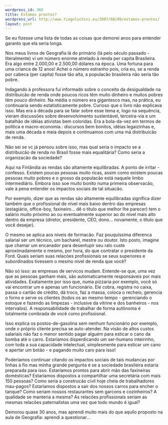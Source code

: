 ```yaml
--- 
wordpress_id: 365
title: Estamos prontos?
wordpress_url: http://www.tiagoluchini.eu/2007/08/09/estamos-prontos/
layout: post
---
```

Se eu fizesse uma lista de todas as coisas que demorei anos para entender garanto que ela seria longa.

Nos meus livros de Geografia lá do primário (lá pelo século passado - literalmente) vi um número enorme atrelado à renda per capita Brasileira. Era algo entre 2.000,00 e 2.500,00 dólares na época. Uma fortuna para uma crianca de 12 anos! Achei o número estranho pois, cria eu, se a renda por cabeca (per capita) fosse tão alta, a populacão brasileira não seria tão pobre.

Indagando à professora fui informado sobre o conceito da desigualdade na distribuicão de renda onde poucos ricos têm muito dinheiro e muitos pobres têm pouco dinheiro. Na média o número era gigantesco mas, na prática, eu continuaria sendo estatisticamente pobre. Curioso que o livro não explicava isso.
Mas era a década para se falar sobre esse tema e, logo na sequência, vieram discussões sobre desenvolvimento sustentável, terceira-via e um batalhão de idéias ativistas bem coloridas. Era a bola-da-vez em termos de política e macro-economia.: discursos bem bonitos, idéias legaizinhas e, mais uma década e meia depois e continuamos com uma má distribuicão de renda.

Não sei se vc já pensou sobre isso, mas qual seria o impacto se a distribuicão de renda no Brasil fosse mais equalitária? Como seria a organizacão da sociedade?

Aqui na Finlândia as rendas são altamente equilibradas. A ponto de irritar - confesso. Existem poucas pessoas muito ricas, assim como existem poucas pessoas muito pobres e o grosso da populacão está naquele limbo intermediário. Embora isso soe muito bonito numa primeira observacão, vale à pena entender os impactos sociais de tal situacão.

Por exemplo, dizer que as rendas são altamente equilibradas significa dizer também que o profissional de nível mais baixo dentro das empresas (estagiário, office-boy, faxineiro... dê o título que melhor lhe parecer) tem o salário muito próximo ao ou eventualmente superior ao do nível mais alto dentro da empresa (diretor, presidente, CEO, dono... novamente, o título que você desejar).

O mesmo se aplica aos níveis de formacão. Faz pouquíssima diferenca salarial ser um técnico, um bacharel, mestre ou doutor. Isto posto, imagine que chamar um encanador para desentupir seu ralo custe aproximadamente o mesmo, por hora, do que contratar o presidente da Ford. Quais seriam suas relacões profissionais se seus superiores e subordinados tivessem o mesmo nível de renda que você?

Não só isso: as empresas de servicos mudam. Entende-se que, uma vez que as pessoas ganham mais, são automaticamente responsáveis por mais atividades. Exatamente por isso que, numa pizzaria por exemplo, você só vai encontrar um e apenas um funcionário. Ele cobra, registra no caixa, passa o cartão de crédito, dá troco, faz a massa, coloca o recheio, gerencia o forno e serve os clientes (todos os ao mesmo tempo - gerenciando o estoque e fazendo as limpezas - inclusive da vitrine e dos banheiros - nos intervalos). A responsabilidade de trabalhar de forma autônoma é totalmente combrada de você como profissional.

Isso explica os postos-de-gasolina sem nenhum funcionário por exemplo, onde o próprio cliente precisa se auto-atender. Na visão de altos custos salariais não faz o menor sentido pagar alguém para esticar o cano da bomba até o carro. Estaríamos disperdicando um ser-humano inteirinho, com toda a sua capacidade intelectual, simplesmente para esticar um cano e apertar um botão - e pagando muito caro para isso!

Poderíamos continuar citando os impactos sociais de tais mudancas por linhas à fio mas minha grande pergunta é se a sociedade brasileira estaria preparada para isso. Estaríamos prontos para abrir mão das faxineiras domésticas? Estaríamos dispostos a compartilhar uma secretária com mais 150 pessoas? Como seria a construcão civil hoje cheia de trabalhadores mau-pagos? Estaríamos dispostos a sair dos nossos carros para encher o tanque? Como seriam nossos restaurantes sem garcons e cozinheiros? A qualidade se manteria a mesma? As relacões profissionais seriam as mesmas relacões paternalistas uma vez que todo mundo é igual?

Demorou quase 30 anos, mas aprendi muito mais do que aquilo proposto na aula de Geografia: aprendi a questionar...
